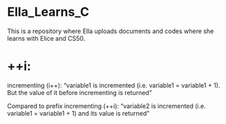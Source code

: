 # Ella_Learns_C
This is a repository where Ella uploads documents and codes where she learns with Elice and CS50. 


# ++i:
incrementing (i++): “variable1 is incremented (i.e. variable1 = variable1 + 1). But the value of it before incrementing is returned”

Compared to prefix incrementing (++i): “variable2 is incremented (i.e. variable1 = variable1 + 1) and its value is returned”

